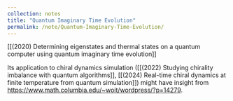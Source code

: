 ```yaml
---
collection: notes
title: "Quantum Imaginary Time Evolution"
permalink: /note/Quantum-Imaginary-Time-Evolution/
---
```

[[(2020) Determining eigenstates and thermal states on a quantum computer using quantum imaginary time evolution]]



Its application to chiral dynamics simulation ([[(2022) Studying chirality imbalance with quantum algorithms]], [[(2024) Real-time chiral dynamics at finite temperature from quantum simulation]]) might have insight from https://www.math.columbia.edu/~woit/wordpress/?p=14279. 